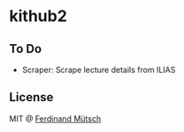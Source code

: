 # kithub2

## To Do
* Scraper: Scrape lecture details from ILIAS

## License
MIT @ [Ferdinand Mütsch](https://muetsch.io)
